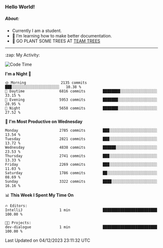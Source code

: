 ### Hello World!

##### About:
- Currently I am a student.
- 🌱 I’m learning how to make better documentation.
- 🌱 GO PLANT SOME TREES AT [TEAM TREES](https://teamtrees.org/)

---
  <summary>:zap: My Activity:</summary>
  
<!--START_SECTION:waka-->
![Code Time](http://img.shields.io/badge/Code%20Time-1%2C267%20hrs%2047%20mins-blue)

**I'm a Night 🦉** 

```text
🌞 Morning                2135 commits        ███░░░░░░░░░░░░░░░░░░░░░░   10.38 % 
🌆 Daytime                6816 commits        ████████░░░░░░░░░░░░░░░░░   33.15 % 
🌃 Evening                5953 commits        ███████░░░░░░░░░░░░░░░░░░   28.95 % 
🌙 Night                  5658 commits        ███████░░░░░░░░░░░░░░░░░░   27.52 % 
```
📅 **I'm Most Productive on Wednesday** 

```text
Monday                   2785 commits        ███░░░░░░░░░░░░░░░░░░░░░░   13.54 % 
Tuesday                  2821 commits        ███░░░░░░░░░░░░░░░░░░░░░░   13.72 % 
Wednesday                4838 commits        ██████░░░░░░░░░░░░░░░░░░░   23.53 % 
Thursday                 2741 commits        ███░░░░░░░░░░░░░░░░░░░░░░   13.33 % 
Friday                   2269 commits        ███░░░░░░░░░░░░░░░░░░░░░░   11.03 % 
Saturday                 1786 commits        ██░░░░░░░░░░░░░░░░░░░░░░░   08.69 % 
Sunday                   3322 commits        ████░░░░░░░░░░░░░░░░░░░░░   16.16 % 
```


📊 **This Week I Spent My Time On** 

```text
🔥 Editors: 
IntelliJ                 1 min               █████████████████████████   100.00 % 

🐱‍💻 Projects: 
dev-dialogue             1 min               █████████████████████████   100.00 % 
```


 Last Updated on 04/12/2023 23:11:32 UTC
<!--END_SECTION:waka-->
